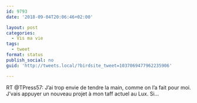 ```yaml
---
id: 9793
date: '2018-09-04T20:06:46+02:00'

layout: post
categories:
  - Vis ma vie
tags:
  - tweet
format: status
publish_social: no
guid: 'http://tweets.local/?birdsite_tweet=1037069477962235906'

---
```


RT @TPress57: J’ai trop envie de tendre la main, comme on l’a fait pour moi. J’vais appuyer un nouveau projet à mon taff actuel au Lux. Si…